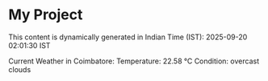 # My Project

This content is dynamically generated in Indian Time (IST): 2025-09-20 02:01:30 IST


Current Weather in Coimbatore:
Temperature: 22.58 °C
Condition: overcast clouds
